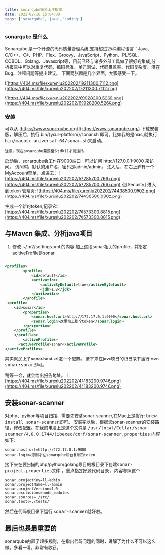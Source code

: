 ```yaml
---
title: sonarqube简易上手指南
date: 2022-02-16 15:04:08
tags: ['sonarqube','java','coding']
---
```


### sonarqube 是什么

Sonarqube 是一个开源的代码质量管理系统,支持超过25种编程语言：Java、C/C++、C#、PHP、Flex、Groovy、JavaScript、Python、PL/SQL、COBOL、Golang、Javascript等，目前已经与诸多外部工具做了很好的集成,分析报告中可以对重复代码、编码标准、单元测试、代码覆盖率、代码复杂度、潜在Bug、注释问题等提出建议。
下面两张图是几个界面，大家感受一下。

![https://404.ms/file/xurenlu202202/19211300.7112.png](https://404.ms/file/xurenlu202202/19211300.7112.png)

![https://404.ms/file/xurenlu202202/69928200.5266.png](https://404.ms/file/xurenlu202202/69928200.5266.png)

### 安装
可以从 [https://www.sonarqube.org/](https://www.sonarqube.org/) 下载安装版，解压后，执行 bin/\{your-platform\}/sonar.sh 即可。比如我的是mac,就执行<kbd>bin/macosx-universal-64/sonar.sh</kbd>来启动。

    注意，现在sonarqube需要至少jdk11才能运行。
    
启动后，sonarqube会工作在9000端口，可以访问 http://127.0.0.1:9000 来访问。
访问时，默认的用户名、密码是admin/admin。
进入后，在右上解有一个MyAccount菜单，点进去：
![https://404.ms/file/xurenlu202202/52285700.7667.png](https://404.ms/file/xurenlu202202/52285700.7667.png)
点[Security] 进入到token 管理页:
![https://404.ms/file/xurenlu202202/74438500.9902.png](https://404.ms/file/xurenlu202202/74438500.9902.png)

生成一个新的token,记录它:![https://404.ms/file/xurenlu202202/70573300.8815.png](https://404.ms/file/xurenlu202202/70573300.8815.png)





## 与Maven 集成、分析java项目

1. 修改 ~/.m2/settings.xml 的内容 加上这段sonar相关的profile，并指定acitiveProfile是sonar
```xml

<profiles>
        <profile>
            <id>default</id>
            <activation>
                <activeByDefault>true</activeByDefault>
                <jdk>1.8</jdk>
            </activation>
        </profile>
 <profile>
    <id>sonar</id>
        <properties>
            <sonar.host.url>http://172.17.0.1:9000</sonar.host.url>
            <sonar.login>这里填上那个token</sonar.login>
        </properties>
    </profile>
    </profiles>
		<activeProfiles>
      <activeProfile>sonar</activeProfile>
</activeProfiles>

```

其实就加上了sonar.host.url这一个配置。
接下来在java项目的根目录下运行 <kbd>mvn sonar:sonar</kbd>即可。

稍等一会，就会给出报告地址。
![https://404.ms/file/xurenlu202202/44183200.9746.png](https://404.ms/file/xurenlu202202/44183200.9746.png)


## 安装sonar-scanner 
对php、python等项目扫描，需要先安装sonar-scanner,在Mac上是执行:
<kbd>brew install sonar-scanner</kbd>即可。
安装完以后，根据您sonar-scanner的安装路径，修改配置。在我的电脑上是这个文件是
<kbd>/usr/local/Cellar/sonar-scanner/4.0.0.1744/libexec/conf/sonar-scanner.properties</kbd>
内容如下:

```
sonar.host.url=http://172.17.0.1:9000
sonar.login=您刚才在sonarqube后台复制的token
```

接下来在要扫描的php/python/golang项目的根目录下创建<kbd>sonar-project.properties</kbd>文件 ，重点指定好源代码目录 ，内容参照这个

```
sonar.projectKey=ll-admin
sonar.projectName=ll-admin
sonar.projectVersion=1.0
sonar.exclusions=node_modules
sonar.sources=./src/
sonar.tests=./tests/
```

然后在代码根目录下运行 <kbd>sonar-scanner</kbd>就好啦。

## 最后也是最重要的

sonarqube内置了超多规则，在指出代码问题的同时，讲解了为什么不可以这么做。多看一看，非常有收获。
